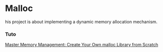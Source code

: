 # Malloc
his project is about implementing a dynamic memory allocation mechanism.

### Tuto
[Master Memory Management: Create Your Own malloc Library from Scratch](https://medium.com/a-42-journey/how-to-create-your-own-malloc-library-b86fedd39b96)
